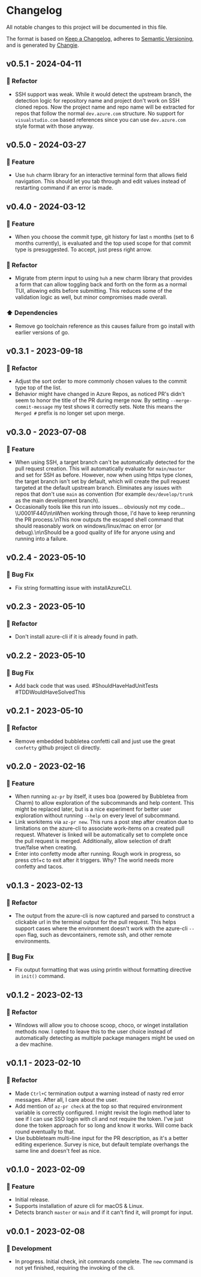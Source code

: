 # Changelog

All notable changes to this project will be documented in this file.

The format is based on [Keep a Changelog](https://keepachangelog.com/en/1.0.0/),
adheres to [Semantic Versioning](https://semver.org/spec/v2.0.0.html),
and is generated by [Changie](https://github.com/miniscruff/changie).

## v0.5.1 - 2024-04-11

### 🔨 Refactor

- SSH support was weak.
  While it would detect the upstream branch, the detection logic for repository name and project don't work on SSH cloned repos.
  Now the project name and repo name will be extracted for repos that follow the normal `dev.azure.com` structure.
  No support for `visualstudio.com` based references since you can use `dev.azure.com` style format with those anyway.

## v0.5.0 - 2024-03-27

### 🎉 Feature

- Use `huh` charm library for an interactive terminal form that allows field navigation. This should let you tab through and edit values instead of restarting command if an error is made.

## v0.4.0 - 2024-03-12

### 🎉 Feature

- When you choose the commit type, git history for last `n` months (set to 6 months currently), is evaluated and the top used scope for that commit type is presuggested. To accept, just press right arrow.

### 🔨 Refactor

- Migrate from pterm input to using `huh` a new charm library that provides a form that can allow toggling back and forth on the form as a normal TUI, allowing edits before submitting. This reduces some of the validation logic as well, but minor compromises made overall.

### ⬆️ Dependencies

- Remove go toolchain reference as this causes failure from go install with earlier versions of go.

## v0.3.1 - 2023-09-18

### 🔨 Refactor

- Adjust the sort order to more commonly chosen values to the commit type top of the list.
- Behavior might have changed in Azure Repos, as noticed PR's didn't seem to honor the title of the PR during merge now. By setting `--merge-commit-message` my test shows it correctly sets. Note this means the `Merged #` prefix is no longer set upon merge.

## v0.3.0 - 2023-07-08

### 🎉 Feature

- When using SSH, a target branch can't be automatically detected for the pull request creation.
  This will automatically evaluate for `main/master` and set for SSH as before. However, now when using https type clones, the target branch isn't set by default, which will create the pull request targeted at the default upstream branch.
  Eliminates any issues with repos that don't use `main` as convention (for example `dev/develop/trunk` as the main development branch).
- Occasionally tools like this run into issues... obviously not my code... \U0001F440\n\nWhen
  working through those, I'd have to keep rerunning the PR process.\nThis now outputs
  the escaped shell command that should reasonably work on windows/linux/mac on error
  (or debug).\n\nShould be a good quality of life for anyone using and running into a failure.

## v0.2.4 - 2023-05-10

### 🐛 Bug Fix

- Fix string formatting issue with installAzureCLI.

## v0.2.3 - 2023-05-10

### 🔨 Refactor

- Don't install azure-cli if it is already found in path.

## v0.2.2 - 2023-05-10

### 🐛 Bug Fix

- Add back code that was used.
  #ShouldHaveHadUnitTests
  #TDDWouldHaveSolvedThis

## v0.2.1 - 2023-05-10

### 🔨 Refactor

- Remove embedded bubbletea confetti call and just use the great `confetty` github project cli directly.

## v0.2.0 - 2023-02-16

### 🎉 Feature

- When running `az-pr` by itself, it uses boa (powered by Bubbletea from Charm) to allow exploration of the subcommands and help content.
  This might be replaced later, but is a nice experiment for better user exploration without running `--help` on every level of subcommand.
- Link workitems via `az-pr new`.
  This runs a post step after creation due to limitations on the azure-cli to associate work-items on a created pull request.
  Whatever is linked will be automatically set to complete once the pull request is merged.
  Additionally, allow selection of draft true/false when creating.
- Enter into confetty mode after running. Rough work in progress, so press ctrl+c to exit after it triggers.
  Why? The world needs more confetty and tacos.

## v0.1.3 - 2023-02-13

### 🔨 Refactor

- The output from the azure-cli is now captured and parsed to construct a clickable url in the terminal output for the pull request. This helps support cases where the environment doesn't work with the azure-cli `--open` flag, such as devcontainers, remote ssh, and other remote environments.

### 🐛 Bug Fix

- Fix output formatting that was using println without formatting directive in `init()` command.

## v0.1.2 - 2023-02-13

### 🔨 Refactor

- Windows will allow you to choose scoop, choco, or winget installation methods now. I opted to leave this to the user choice instead of automatically detecting as multiple package managers might be used on a dev machine.

## v0.1.1 - 2023-02-10

### 🔨 Refactor

- Made `Ctrl+C` termination output a warning instead of nasty red error messages. After all, I care about the user.
- Add mention of `az-pr check` at the top so that required environment variable is correctly configured. I might revisit the login method later to see if I can use SSO login with cli and not require the token. I've just done the token approach for so long and know it works. Will come back round eventually to that.
- Use bubbleteam multi-line input for the PR description, as it's a better editing experience. Survey is nice, but default template overhangs the same line and doesn't feel as nice.

## v0.1.0 - 2023-02-09

### 🎉 Feature

- Initial release.
- Supports installation of azure cli for macOS & Linux.
- Detects branch `master` or `main` and if it can't find it, will prompt for input.

## v0.0.1 - 2023-02-08

### 🤖 Development

- In progress. Initial check, init commands complete. The `new` command is not yet finished, requiring the invoking of the cli.
